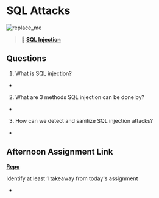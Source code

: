 # SQL Attacks

![replace_me](https://codeworks.blob.core.windows.net/public/assets/img/illustrations/placeholder.svg)

> **📖 [SQL Injection](https://codeworksacademy.com/fs-student-guide/resources/wk11/03-SQL-Injection)**

## Questions

1. What is SQL injection?

- 

2. What are 3 methods SQL injection can be done by?

- 

3. How can we detect and sanitize SQL injection attacks?

- 

## Afternoon Assignment Link

**[Repo](https://github.com/TheOneTrueRy/AllSpice)**

Identify at least 1 takeaway from today's assignment

- 